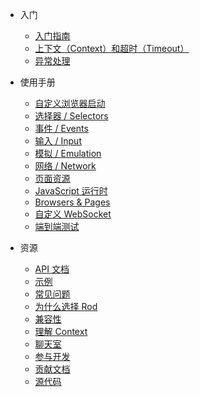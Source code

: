 
- 入门

  - [入门指南](get-started/README.md)
  - [上下文（Context）和超时（Timeout）](context-and-timeout.md)
  - [异常处理](error-handling.md)

- 使用手册

  - [自定义浏览器启动](custom-launch.md)
  - [选择器 / Selectors](selectors/README.md)
  - [事件 / Events](events/README.md)
  - [输入 / Input](input.md)
  - [模拟 / Emulation](emulation.md)
  - [网络 / Network](network.md)
  - [页面资源](page-resources/README.md)
  - [JavaScript 运行时](javascript-runtime.md)
  - [Browsers & Pages](browsers-pages.md)
  - [自定义 WebSocket](custom-websocket.md)
  - [端到端测试](end-to-end-testing.md)

- 资源

  - [API 文档](https://pkg.go.dev/github.com/go-rod/rod)
  - [示例](examples.md)
  - [常见问题](faq/README.md)
  - [为什么选择 Rod](why-rod.md)
  - [兼容性](compatibility.md)
  - [理解 Context](understand-context.md)
  - [聊天室](https://discord.gg/CpevuvY)
  - [参与开发](https://github.com/go-rod/rod/blob/master/.github/CONTRIBUTING.md)
  - [贡献文档](contribute-doc.md)
  - [源代码](https://github.com/go-rod/rod)
